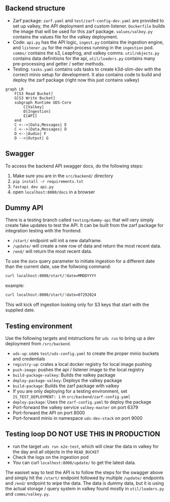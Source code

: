 ## Backend structure
* Zarf package: `zarf.yaml` and `test/zarf-config-dev.yaml` are provided to set up valkey, the API deployment and custom listener.  `Dockerfile` builds the image that will be used for this zarf package. `values/valkey.py` contains the values file for the valkey deployment.
* Code: `api.py` has the API logic, `ingest.py` contains the ingestion engine, and `listener.py` for the main process running in the `ingestion` pod.  `comms/` contains the s3, Leapfrog, and valkey comms. `util/objects.py` contains data definitions for the api, `util/loaders.py` contains many pre-processing and getter / setter methods.
* Testing: `tasks.yaml` contains uds tasks to create k3d-slim-dev with the correct minio setup for development.  It also contains code to build and deploy the zarf package (right now this just contains valkey)

```mermaid
graph LR
    F[S3 Read Bucket]
    G[S3 Write Bucket]
    subgraph Runtime UDS-Core
        C[Valkey]
        D[Ingestion]
        E[API]
    end
    C <-->|Data,Messages| E
    C <-->|Data,Messages| D
    D <--|Audio| F
    D -->|Output| G
```

## Swagger
To access the backend API swagger docs, do the following steps:
1. Make sure you are in the `src/backend/` directory
2. `pip install -r requirements.txt`
3. `fastapi dev api.py`
4. open `localhost:8000/docs` in a browser

## Dummy API
There is a testing branch called `testing/dummy-api` that will very simply create fake updates to test the API.  It can be built from the zarf package for integration testing with the frontend.
* `/start/` endpoint will init a new dataframe.
* `/update/` will create a new row of data and return the most recent data.
* `/end/` will return the most recent data.

To use the `date` query parameter to initiate ingestion for a different date than the current date, use the follwoing command:
```bash
curl localhost:8000/start/?date=MMDDYYYY
```
example:
```bash
curl localhost:8000/start/?date=07292024
```

This will kick off ingestion looking only for S3 keys that start with the supplied date.

## Testing environment
Use the following targets and intstructions for `uds run` to bring up a dev deployment from `/src/backend`.
* `uds-up`: uses `test/uds-config.yaml` to create the proper minio buckets and credentials
* `registry-up`: crates a local docker registry for local image pushing
* `push-image`: pushes the api / listener image to the local registry
* `build-package-valkey`: Builds the valkey package
* `deploy-package-valkey`: Deploys the valkey package
* `build-package`: Builds the zarf package with valkey
* If you are only deploying for a testing environment, set `IS_TEST_DEPLOYMENT: 1` in `src/backend/zarf-config.yaml`
* `deploy-package`: Uses the `zarf-config.yaml` to deploy the package
* Port-forward the valkey service `valkey-master` on port 6379
* Port-forward the API on port 8000
* Port-forward minio in namespace `uds-dev-stack` on port 9000

## Testing loop DO NOT USE THIS IN PRODUCTION
* run the target `uds run e2e-test`, which will clear the data in valkey for the day and all objects in the `READ_BUCKET`
* Check the logs on the ingestion pod
* You can curl `localhost:8000/update/` to get the latest data.

The easiset way to test the API is to follow the steps for the swagger above and simply hit the `/start/` endpoint followed by multiple `/update/` endpoints and `/end/` endpoint to wipe the data.  The data is dummy data, but it is using the actual storage / query system in valkey found mostly in `util/loaders.py` and `comms/valkey.py`.